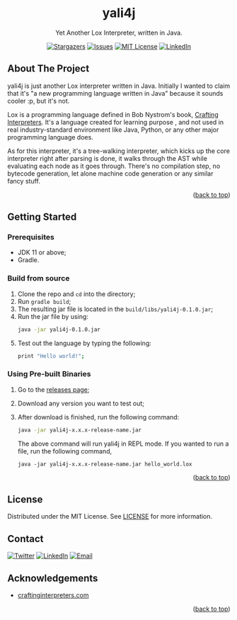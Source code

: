 <div id="top"></div>

<p align="center">
  <h1 align="center">yali4j</h1>

  <p align="center">
    Yet Another Lox Interpreter, written in Java.
  </p>
</p>

<div align="center">
  
[![Stargazers][stars-shield]][stars-url]
[![Issues][issues-shield]][issues-url]
[![MIT License][license-shield]][license-url]
[![LinkedIn][linkedin-shield]][linkedin-url]
  
</div>


<!-- ABOUT THE PROJECT -->
## About The Project

yali4j is just another Lox interpreter written in Java. Initially I wanted to claim that it's "a new programming language written in Java" because it sounds cooler :p, but it's not.

Lox is a programming language defined in Bob Nystrom's book, [Crafting Interpreters](http://craftinginterpreters.com/). It's a language created for learning purpose , and not used in real industry-standard environment like Java, Python, or any other major programming language does.

As for this interpreter, it's a tree-walking interpreter, which kicks up the core interpreter right after parsing is done, it walks through the AST while evaluating each node as it goes through. There's no compilation step, no bytecode generation, let alone machine code generation or any similar fancy stuff.

<p align="right">(<a href="#top">back to top</a>)</p>

<!-- GETTING STARTED -->
## Getting Started

### Prerequisites
- JDK 11 or above;
- Gradle.

### Build from source
1. Clone the repo and `cd` into the directory;
2. Run `gradle build`;
3. The resulting jar file is located in the `build/libs/yali4j-0.1.0.jar`;
4. Run the jar file by using:
   ```bash
   java -jar yali4j-0.1.0.jar
   ```
5. Test out the language by typing the following:
   ```bash
   print "Hello world!";
   ```

### Using Pre-built Binaries
1. Go to the [releases page](https://github.com/danilhendrasr/yali4j/releases);
2. Download any version you want to test out;
3. After download is finished, run the following command:
   ```bash
   java -jar yali4j-x.x.x-release-name.jar
   ```

   The above command will run yali4j in REPL mode. If you wanted to run a file, run the following command,
   ```
   java -jar yali4j-x.x.x-release-name.jar hello_world.lox
   ```

<p align="right">(<a href="#top">back to top</a>)</p>

<!-- LICENSE -->
## License

Distributed under the MIT License. See [LICENSE][license-url] for more information.


<!-- CONTACT -->
## Contact

[![Twitter][twitter-shield]][twitter-url] 
[![LinkedIn][linkedin-shield]][linkedin-url] 
[![Email][gmail-shield]][mail-url]


<!-- ACKNOWLEDGEMENTS -->
## Acknowledgements
* [craftinginterpreters.com](https://www.craftinginterpreters.com)

<p align="right">(<a href="#top">back to top</a>)</p>

<!-- MARKDOWN LINKS & IMAGES -->
<!-- https://www.markdownguide.org/basic-syntax/#reference-style-links -->
[repo-url]: (https://github.com/danilhendrasr/yali4j)
[stars-shield]: https://img.shields.io/github/stars/danilhendrasr/yali4j.svg?style=for-the-badge
[stars-url]: https://github.com/danilhendrasr/yali4j/stargazers
[issues-shield]: https://img.shields.io/github/issues/danilhendrasr/yali4j.svg?style=for-the-badge
[issues-url]: https://github.com/danilhendrasr/yali4j/issues
[license-shield]: https://img.shields.io/github/license/danilhendrasr/yali4j.svg?style=for-the-badge
[license-url]: https://github.com/danilhendrasr/yali4j/blob/main/LICENSE

[twitter-shield]: https://img.shields.io/badge/Twitter-1DA1F2.svg?style=for-the-badge&logo=twitter&logoColor=white
[twitter-url]: https://twitter.com/danilhendrasr
[linkedin-shield]: https://img.shields.io/badge/LinkedIn-0A66C2.svg?style=for-the-badge&logo=linkedin&logoColor=white
[linkedin-url]: https://linkedin.com/in/danilhendrasr
[gmail-shield]: https://img.shields.io/badge/Email-EA4335.svg?style=for-the-badge&logo=gmail&logoColor=white
[mail-url]: mailto:danilhendrasr@gmail.com

